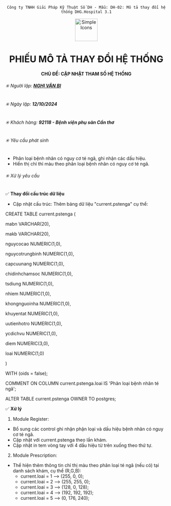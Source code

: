 

<div align="center">

`Công ty TNHH Giải Pháp Kỹ Thuật Số DH - Mẫu: DH-02: Mô tả thay đổi hệ thống DHG.Hospital 3.1`

</div>

<div align="center">
  <img src="https://raw.githubusercontent.com/dh-hos/dhg.hospitalprinter/main/Deploy_Tools/Logo.ico" alt="Simple Icons" width=70>
  <h1>PHIẾU MÔ TẢ THAY ĐỔI HỆ THỐNG</h1>  
</div>
<div align="center">

#### CHỦ ĐỀ: CẬP NHẬT THAM SỐ HỆ THỐNG

</div>

###### :eight_spoked_asterisk: Người lập: [**NGHỊ VĂN BI**](https://github.com/ongtrieuhau)

###### :eight_spoked_asterisk: Ngày lập: **12/10/2024**

###### :eight_spoked_asterisk: Khách hàng: **92118 - Bệnh viện phụ sản Cần thơ**

###### :eight_spoked_asterisk: Yêu cầu phát sinh

- Phân loại bệnh nhân có nguy cơ té ngã, ghi nhận các dấu hiệu.
- Hiển thị chỉ thỉ màu theo phân loại bệnh nhân có nguy cơ té ngã.

###### :eight_spoked_asterisk: Xử lý yêu cầu

:white_check_mark: **Thay đổi cấu trúc dữ liệu**

+ Cập nhật cấu trúc:
Thêm bảng dữ liệu "current.pstenga" cụ thể:

CREATE TABLE current.pstenga (

  mabn VARCHAR(20),
  
  makb VARCHAR(20),
  
  nguycocao NUMERIC(1,0),
  
  nguycotrungbinh NUMERIC(1,0),
  
  capcuunang NUMERIC(1,0),
  
  chidinhchamsoc NUMERIC(1,0),
  
  tsdiung NUMERIC(1,0),
  
  nhiem NUMERIC(1,0),
  
  khongnguoinha NUMERIC(1,0),
  
  khuyentat NUMERIC(1,0),
  
  uutienhotro NUMERIC(1,0),
  
  ycdichvu NUMERIC(1,0),
  
  diem NUMERIC(3,0),
  
  loai NUMERIC(1,0)
  
) 

WITH (oids = false);


COMMENT ON COLUMN current.pstenga.loai
IS 'Phân loại bệnh nhân té ngã';

ALTER TABLE current.pstenga
  OWNER TO postgres;
  
:white_check_mark: **Xử lý**
1. Module Register:

- Bổ sung các control ghi nhận phận loại và dấu hiệu bệnh nhân có nguy cơ té ngã.
- Cập nhật với current.pstenga theo lần khám.
- Cập nhật in tem vòng tay với 4 dấu hiệu từ trên xuống theo thứ tự.
  
2. Module Prescription:

- Thể hiện thêm thông tin chỉ thị màu theo phân loại té ngã (nếu có) tại danh sách khám, cụ thể (R,G,B):
  + current.loai = 1 -->  (255, 0, 0);
  + current.loai = 2 -->  (255, 255, 0);
  + current.loai = 3 -->  (128, 0, 128);
  + current.loai = 4 -->  (192, 192, 192);
  + current.loai = 5 -->  (0, 176, 240);

  
